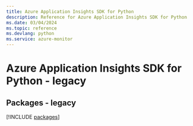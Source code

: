```yaml
---
title: Azure Application Insights SDK for Python
description: Reference for Azure Application Insights SDK for Python
ms.date: 03/04/2024
ms.topic: reference
ms.devlang: python
ms.service: azure-monitor
---
```

# Azure Application Insights SDK for Python - legacy
## Packages - legacy
[!INCLUDE [packages](application-insights-index.md)]
